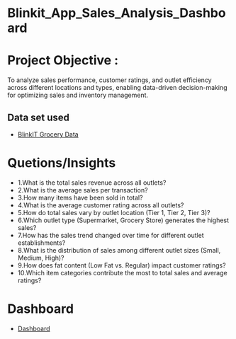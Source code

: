 # Blinkit_App_Sales_Analysis_Dashboard
# Project Objective :
To analyze sales performance, customer ratings, and outlet efficiency across different locations and types, enabling data-driven decision-making for optimizing sales and inventory management.
## Data set used
- <a href="https://github.com/saishankar29/Blinkit_App_Analysis_dashboard/tree/main">BlinkIT Grocery Data</a>
# Quetions/Insights
- 1.What is the total sales revenue across all outlets?
- 2.What is the average sales per transaction?
- 3.How many items have been sold in total?
- 4.What is the average customer rating across all outlets?
- 5.How do total sales vary by outlet location (Tier 1, Tier 2, Tier 3)?
- 6.Which outlet type (Supermarket, Grocery Store) generates the highest sales?
- 7.How has the sales trend changed over time for different outlet establishments?
- 8.What is the distribution of sales among different outlet sizes (Small, Medium, High)?
- 9.How does fat content (Low Fat vs. Regular) impact customer ratings?
- 10.Which item categories contribute the most to total sales and average ratings?
# Dashboard
- <a href="">Dashboard</a>
